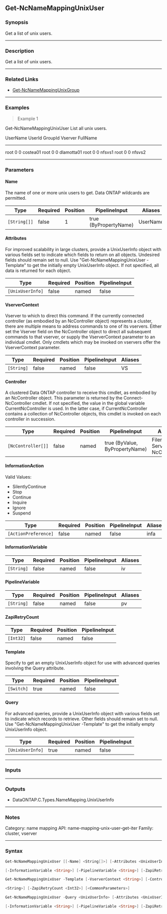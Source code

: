 Get-NcNameMappingUnixUser
-------------------------

### Synopsis
Get a list of unix users.

---

### Description

Get a list of unix users.

---

### Related Links
* [Get-NcNameMappingUnixGroup](Get-NcNameMappingUnixGroup)

---

### Examples
> Example 1

Get-NcNameMappingUnixUser
List all unix users.

UserName             UserId GroupId Vserver                   FullName
--------             ------ ------- -------                   --------
root                      0       0 costea01
root                      0       0 dlamotta01
root                      0       0 nfsvs1
root                      0       0 nfsvs2

---

### Parameters
#### **Name**
The name of one or more unix users to get.  Data ONTAP wildcards are permitted.

|Type        |Required|Position|PipelineInput        |Aliases |
|------------|--------|--------|---------------------|--------|
|`[String[]]`|false   |1       |true (ByPropertyName)|UserName|

#### **Attributes**
For improved scalability in large clusters, provide a UnixUserInfo object with various fields set to indicate which fields to return on all objects.  Undesired fields should remain set to null.  Use "Get-NcNameMappingUnixUser -Template" to get the initially empty UnixUserInfo object.  If not specified, all data is returned for each object.

|Type            |Required|Position|PipelineInput|
|----------------|--------|--------|-------------|
|`[UnixUserInfo]`|false   |named   |false        |

#### **VserverContext**
Vserver to which to direct this command.  If the currently connected controller (as embodied by an NcController object) represents a cluster, there are multiple means to address commands to one of its vservers.  Either set the Vserver field on the NcController object to direct all subsequent commands to that vserver, or supply the VserverContext parameter to an individual cmdlet.  Only cmdlets which may be invoked on vservers offer the VserverContext parameter.

|Type      |Required|Position|PipelineInput|Aliases|
|----------|--------|--------|-------------|-------|
|`[String]`|false   |named   |false        |VS     |

#### **Controller**
A clustered Data ONTAP controller to receive this cmdlet, as embodied by an NcController object.  This parameter is returned by the Connect-NcController cmdlet.  If not specified, the value in the global variable CurrentNcController is used.  In the latter case, if CurrentNcController contains a collection of NcController objects, this cmdlet is invoked on each controller in succession.

|Type              |Required|Position|PipelineInput                 |Aliases                          |
|------------------|--------|--------|------------------------------|---------------------------------|
|`[NcController[]]`|false   |named   |true (ByValue, ByPropertyName)|Filer<br/>Server<br/>NcController|

#### **InformationAction**

Valid Values:

* SilentlyContinue
* Stop
* Continue
* Inquire
* Ignore
* Suspend

|Type                |Required|Position|PipelineInput|Aliases|
|--------------------|--------|--------|-------------|-------|
|`[ActionPreference]`|false   |named   |false        |infa   |

#### **InformationVariable**

|Type      |Required|Position|PipelineInput|Aliases|
|----------|--------|--------|-------------|-------|
|`[String]`|false   |named   |false        |iv     |

#### **PipelineVariable**

|Type      |Required|Position|PipelineInput|Aliases|
|----------|--------|--------|-------------|-------|
|`[String]`|false   |named   |false        |pv     |

#### **ZapiRetryCount**

|Type     |Required|Position|PipelineInput|
|---------|--------|--------|-------------|
|`[Int32]`|false   |named   |false        |

#### **Template**
Specify to get an empty UnixUserInfo object for use with advanced queries involving the Query attribute.

|Type      |Required|Position|PipelineInput|
|----------|--------|--------|-------------|
|`[Switch]`|true    |named   |false        |

#### **Query**
For advanced queries, provide a UnixUserInfo object with various fields set to indicate which records to retrieve.  Other fields should remain set to null.  Use "Get-NcNameMappingUnixUser -Template" to get the initially empty UnixUserInfo object.

|Type            |Required|Position|PipelineInput|
|----------------|--------|--------|-------------|
|`[UnixUserInfo]`|true    |named   |false        |

---

### Inputs

---

### Outputs
* DataONTAP.C.Types.NameMapping.UnixUserInfo

---

### Notes
Category: name mapping
API: name-mapping-unix-user-get-iter
Family: cluster, vserver

---

### Syntax
```PowerShell
Get-NcNameMappingUnixUser [[-Name] <String[]>] [-Attributes <UnixUserInfo>] [-VserverContext <String>] [-Controller <NcController[]>] [-InformationAction <ActionPreference>] 
```
```PowerShell
[-InformationVariable <String>] [-PipelineVariable <String>] [-ZapiRetryCount <Int32>] [<CommonParameters>]
```
```PowerShell
Get-NcNameMappingUnixUser -Template [-VserverContext <String>] [-Controller <NcController[]>] [-InformationAction <ActionPreference>] [-InformationVariable <String>] [-PipelineVariable 
```
```PowerShell
<String>] [-ZapiRetryCount <Int32>] [<CommonParameters>]
```
```PowerShell
Get-NcNameMappingUnixUser -Query <UnixUserInfo> [-Attributes <UnixUserInfo>] [-VserverContext <String>] [-Controller <NcController[]>] [-InformationAction <ActionPreference>] 
```
```PowerShell
[-InformationVariable <String>] [-PipelineVariable <String>] [-ZapiRetryCount <Int32>] [<CommonParameters>]
```
